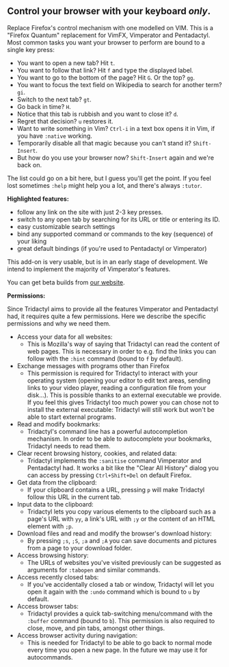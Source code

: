 ## Control your browser with your keyboard *only*.

Replace Firefox's control mechanism with one modelled on VIM. This is a "Firefox Quantum" replacement for VimFX, Vimperator and Pentadactyl.
Most common tasks you want your browser to perform are bound to a single key
press:

- You want to open a new tab? Hit `t`.
- You want to follow that link? Hit `f` and type the displayed label.
- You want to go to the bottom of the page? Hit `G`. Or the top? `gg`.
- You want to focus the text field on Wikipedia to search for another term? `gi`.
- Switch to the next tab? `gt`.
- Go back in time? `H`.
- Notice that this tab is rubbish and you want to close it? `d`.
- Regret that decision? `u` restores it.
- Want to write something in Vim? `Ctrl-i` in a text box opens it in Vim, if 
you have `:native` working.
- Temporarily disable all that magic because you can't stand it? `Shift-Insert`.
- But how do you use your browser now? `Shift-Insert` again and we're back on.

The list could go on a bit here, but I guess you'll get the point. If you feel
lost sometimes `:help` might help you a lot, and there's always `:tutor`.

**Highlighted features:**

 - follow any link on the site with just 2-3 key presses.
 - switch to any open tab by searching for its URL or title or entering its ID.
 - easy customizable search settings
 - bind any supported command or commands to the key (sequence) of your liking
 - great default bindings (if you're used to Pentadactyl or Vimperator)

This add-on is very usable, but is in an early stage of development. We intend
to implement the majority of Vimperator's features.

You can get beta builds from [our website][betas].

**Permissions:**

Since Tridactyl aims to provide all the features Vimperator and Pentadactyl
had, it requires quite a few permissions. Here we describe the specific
permissions and why we need them.

 - Access your data for all websites:
   * This is Mozilla's way of saying that Tridactyl can read the content of web
     pages. This is necessary in order to e.g. find the links you can follow
     with the `:hint` command (bound to `f` by default).
 - Exchange messages with programs other than Firefox
   * This permission is required for Tridactyl to interact with your
     operating system (opening your editor to edit text areas, sending links to
     your video player, reading a configuration file from your disk...). This
     is possible thanks to an external executable we provide. If you feel this
     gives Tridactyl too much power you can chose not to install the external
     executable: Tridactyl will still work but won't be able to start external
     programs.
 - Read and modify bookmarks:
   * Tridactyl's command line has a powerful autocompletion mechanism. In
     order to be able to autocomplete your bookmarks, Tridactyl needs to read
     them.
 - Clear recent browsing history, cookies, and related data:
   * Tridactyl implements the `:sanitise` command Vimperator and Pentadactyl
     had. It works a bit like the "Clear All History" dialog you can access by
     pressing `Ctrl+Shift+Del` on default Firefox.
 - Get data from the clipboard:
   * If your clipboard contains a URL, pressing `p` will make Tridactyl follow
     this URL in the current tab.
 - Input data to the clipboard:
   * Tridactyl lets you copy various elements to the clipboard such as a page's
     URL with `yy`, a link's URL with `;y` or the content of an HTML element
     with `;p`.
 - Download files and read and modify the browser's download history:
   * By pressing `;s`, `;S`, `;a` and `;A` you can save documents and pictures
     from a page to your download folder.
 - Access browsing history:
   * The URLs of websites you've visited previously can be suggested as
     arguments for `:tabopen` and similar commands.
 - Access recently closed tabs:
   * If you've accidentally closed a tab or window, Tridactyl will let you open
     it again with the `:undo` command which is bound to `u` by default.
 - Access browser tabs:
   * Tridactyl provides a quick tab-switching menu/command with the `:buffer`
     command (bound to `b`). This permission is also required to close, move,
     and pin tabs, amongst other things.
 - Access browser activity during navigation:
   * This is needed for Tridactyl to be able to go back to normal mode every
     time you open a new page. In the future we may use it for autocommands.

[betas]: https://tridactyl.cmcaine.co.uk/betas/?sort=time&order=desc
